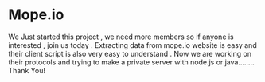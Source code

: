 # Mope.io
We Just started this project , we need more members so if anyone is interested , join us today .
Extracting data from mope.io website is easy and their client script is also very easy to understand . Now we are working on their protocols and trying to make a private server with node.js or java........
Thank You!
